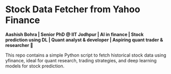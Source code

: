 # Stock Data Fetcher from Yahoo Finance

**Aashish Bohra | Senior PhD @ IIT Jodhpur | AI in finance | Stock prediction using DL | Quant analyst & developer | Aspiring quant trader & researcher 🚀**

This repo contains a simple Python script to fetch historical stock data using yfinance, ideal for quant research, trading strategies, and deep learning models for stock prediction.
